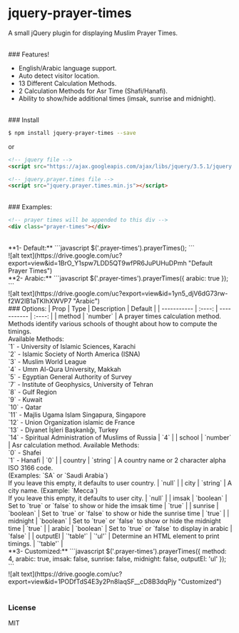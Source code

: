 # jquery-prayer-times

A small jQuery plugin for displaying Muslim Prayer Times.

<br>
### Features!

  - English/Arabic language support.
  - Auto detect visitor location.
  - 13 Different Calculation Methods.
  - 2 Calculation Methods for Asr Time (Shafi/Hanafi).
  - Ability to show/hide additional times (imsak, sunrise and midnight).


<br>
### Install

```sh
$ npm install jquery-prayer-times --save
```

or

```html
<!-- jquery file -->
<script src="https://ajax.googleapis.com/ajax/libs/jquery/3.5.1/jquery.min.js"></script>

<!-- jquery.prayer.times file -->
<script src="jquery.prayer.times.min.js"></script>
```


<br>
### Examples:

```html
<!-- prayer times will be appended to this div -->
<div class="prayer-times"></div>
```


<br>
**1- Default:**
```javascript
$('.prayer-times').prayerTimes();
```

<br>
![alt text](https://drive.google.com/uc?export=view&id=1BrO_Y1spw7LDD5QT9wfPR6JuPUHuDPmh "Default Prayer Times")


<br>
**2- Arabic:**
```javascript
$('.prayer-times').prayerTimes({ arabic: true });
```

<br>
![alt text](https://drive.google.com/uc?export=view&id=1yn5_djV6dG73rw-f2W2IB1aTKIhXWVP7 "Arabic")

<br>
### Options:
| Prop | Type | Description | Default |
| ----------- |    :----:   | ----------- |    :----:   |
| method | `number` | A prayer times calculation method. <br> Methods identify various schools of thought about how to compute the timings. <br> Available Methods: <br> `1` - University of Islamic Sciences, Karachi <br> `2` - Islamic Society of North America (ISNA) <br> `3` - Muslim World League <br> `4` - Umm Al-Qura University, Makkah <br> `5` - Egyptian General Authority of Survey <br> `7` - Institute of Geophysics, University of Tehran <br> `8` - Gulf Region <br> `9` - Kuwait <br> `10` - Qatar <br> `11` - Majlis Ugama Islam Singapura, Singapore <br> `12` - Union Organization islamic de France <br> `13` - Diyanet İşleri Başkanlığı, Turkey <br> `14` - Spiritual Administration of Muslims of Russia | `4` |
| school | `number` | Asr calculation method. Available Methods: <br> `0` - Shafei <br> `1` - Hanafi | `0` |
| country | `string` | A country name or 2 character alpha ISO 3166 code. <br> (Examples: `SA` or `Saudi Arabia`) <br> If you leave this empty, it defaults to user country. | `null` |
| city | `string` | A city name. (Example: `Mecca`) <br> If you leave this empty, it defaults to user city. | `null` |
| imsak | `boolean` | Set to `true` or `false` to show or hide the imsak time | `true` |
| sunrise | `boolean` | Set to `true` or `false` to show or hide the sunrise time | `true` |
| midnight | `boolean` | Set to `true` or `false` to show or hide the midnight time | `true` |
| arabic | `boolean` | Set to `true` or `false` to display in arabic | `false` |
| outputEl | `'table'` &#124; `'ul'` | Determine an HTML element to print timings. | `'table'` |

<br>
**3- Customized:**
```javascript
$('.prayer-times').prayerTimes({
  method: 4,
  arabic: true,
  imsak: false,
  sunrise: false,
  midnight: false,
  outputEl: 'ul'
});
```

<br>
![alt text](https://drive.google.com/uc?export=view&id=1PODfTdS4E3y2Pn8laqSF__cD8B3dqPjy "Customized")
<br>
<br>

### License

MIT
